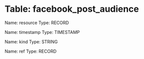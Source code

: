 Table: facebook_post_audience
=============================

Name: resource
Type: RECORD

Name: timestamp
Type: TIMESTAMP

Name: kind
Type: STRING

Name: ref
Type: RECORD

